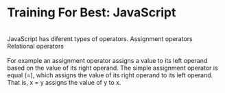 # Training For Best: JavaScript


<br>JavaScript has diferent types of operators.
Assignment operators
<br>Relational operators</br>
<br>For example an assignment operator assigns a value to its left operand based on the value of its right operand. The simple assignment operator is equal (=), which assigns the value of its right operand to its left operand. That is, x = y assigns the value of y to x.</br>
